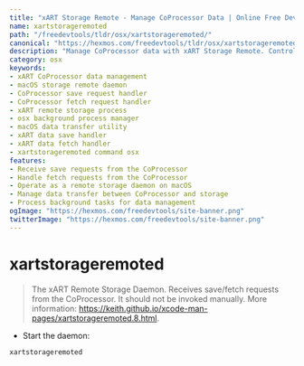 ```yaml
---
title: "xART Storage Remote - Manage CoProcessor Data | Online Free DevTools by Hexmos"
name: xartstorageremoted
path: "/freedevtools/tldr/osx/xartstorageremoted/"
canonical: "https://hexmos.com/freedevtools/tldr/osx/xartstorageremoted/"
description: "Manage CoProcessor data with xART Storage Remote. Control data save and fetch requests for macOS. Free online tool, no registration required."
category: osx
keywords:
- xART CoProcessor data management
- macOS storage remote daemon
- CoProcessor save request handler
- CoProcessor fetch request handler
- xART remote storage process
- osx background process manager
- macOS data transfer utility
- xART data save handler
- xART data fetch handler
- xartstorageremoted command osx
features:
- Receive save requests from the CoProcessor
- Handle fetch requests from the CoProcessor
- Operate as a remote storage daemon on macOS
- Manage data transfer between CoProcessor and storage
- Process background tasks for data management
ogImage: "https://hexmos.com/freedevtools/site-banner.png"
twitterImage: "https://hexmos.com/freedevtools/site-banner.png"
---
```


# xartstorageremoted

> The xART Remote Storage Daemon. Receives save/fetch requests from the CoProcessor.
> It should not be invoked manually.
> More information: <https://keith.github.io/xcode-man-pages/xartstorageremoted.8.html>.

- Start the daemon:

`xartstorageremoted`
